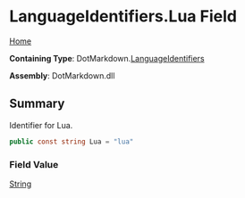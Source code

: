 # LanguageIdentifiers\.Lua Field

[Home](../../../README.md)

**Containing Type**: DotMarkdown\.[LanguageIdentifiers](../README.md)

**Assembly**: DotMarkdown\.dll

## Summary

Identifier for Lua\.

```csharp
public const string Lua = "lua"
```

### Field Value

[String](https://docs.microsoft.com/en-us/dotnet/api/system.string)

